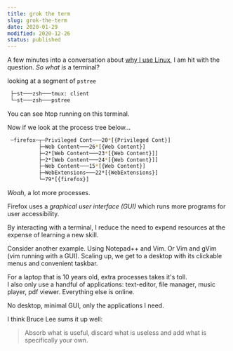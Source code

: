 ```yaml
---
title: grok the term
slug: grok-the-term
date: 2020-01-29 
modified: 2020-12-26
status: published
---
```


A few minutes into a conversation about [why I use Linux](), I am hit with the question. *So what is* a terminal?

looking at a segment of `pstree`

```bash
 ├─st───zsh───tmux: client
 └─st───zsh───pstree
```

You can see htop running on this terminal.

Now if we look at the process tree below&hellip;

```bash
 ─firefox─┬─Privileged Cont───20*[{Privileged Cont}]
          ├─Web Content───26*[{Web Content}]
          ├─2*[Web Content───23*[{Web Content}]]
          ├─2*[Web Content───24*[{Web Content}]]
          ├─Web Content───15*[{Web Content}]
          ├─WebExtensions───22*[{WebExtensions}]
          └─79*[{firefox}]
```

*Woah*, a lot more processes.

Firefox uses a *graphical user interface (GUI)* which runs more programs for user accessibility. 

By interacting with a terminal, I reduce the need to expend resources at the expense of learning a new skill.

Consider another example. Using Notepad++ and Vim. Or Vim and gVim (vim running with a GUI).
Scaling up, we get to a desktop with its clickable menus and convenient taskbar. 

For a laptop that is 10 years old, extra processes takes it's toll.  
I also only use a handful of applications: text-editor, file manager, music player, pdf viewer. Everything else is online. 

No desktop, minimal GUI, only the applications I need.

I think Bruce Lee sums it up well:

> Absorb what is useful, discard what is useless and add what is specifically your own.






